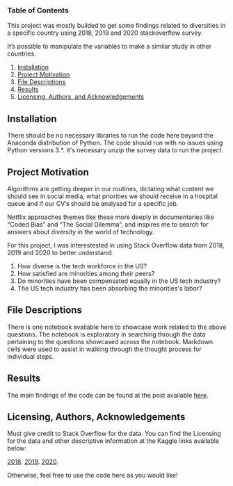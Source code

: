 
### Table of Contents

This project was mostly builded to get some findings related to diversities in a specific country using 2018, 2019 and 2020 stackoverflow survey.

It’s possible to manipulate the variables to make a similar study in other countries.

1. [Installation](#installation)
2. [Project Motivation](#motivation)
3. [File Descriptions](#files)
4. [Results](#results)
5. [Licensing, Authors, and Acknowledgements](#licensing)

## Installation <a name="installation"></a>

There should be no necessary libraries to run the code here beyond the Anaconda distribution of Python.  The code should run with no issues using Python versions 3.*.  It's necessary unzip the survey data to run the project.

## Project Motivation<a name="motivation"></a>

Algorithms are getting deeper in our routines, dictating what content we should see in social media, what priorities we should receive in a hospital queue and if our CV’s should be analysed for a specific job.

Netflix approaches themes like these more deeply in documentaries like “Coded Bias” and “The Social Dilemma”, and inspires me to search for answers about diversity in the world of technology.

For this project, I was interestested in using Stack Overflow data from 2018, 2019 and 2020 to better understand:

1. How diverse is the tech workforce in the US?
2. How satisfied are minorities among their peers?
3. Do minorities have been compensated equally in the US tech industry?
4. The US tech industry has been absorbing the minorities's labor?

## File Descriptions <a name="files"></a>

There is one notebook available here to showcase work related to the above questions.  The notebook is exploratory in searching through the data pertaining to the questions showcased across the notebook.  Markdown cells were used to assist in walking through the thought process for individual steps.


## Results<a name="results"></a>

The main findings of the code can be found at the post available [here](https://thiagolimaop.medium.com/how-technology-has-been-handling-with-diversity-f8ca4c6d9edb).

## Licensing, Authors, Acknowledgements<a name="licensing"></a>

Must give credit to Stack Overflow for the data.  You can find the Licensing for the data and other descriptive information at the Kaggle links available below:

[2018](https://www.kaggle.com/stackoverflow/stack-overflow-2018-developer-survey).
[2019](https://www.kaggle.com/mchirico/stack-overflow-developer-survey-results-2019).
[2020](https://www.kaggle.com/aitzaz/stack-overflow-developer-survey-2020).

Otherwise, feel free to use the code here as you would like! 

